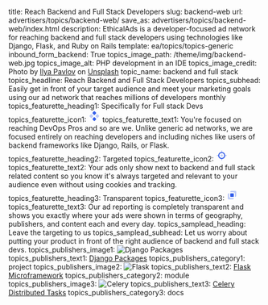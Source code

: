 title: Reach Backend and Full Stack Developers
slug: backend-web
url: advertisers/topics/backend-web/
save_as: advertisers/topics/backend-web/index.html
description: EthicalAds is a developer-focused ad network for reaching backend and full stack developers using technologies like Django, Flask, and Ruby on Rails
template: ea/topics/topics-generic
inbound_form_backend: True
topics_image_path: /theme/img/backend-web.jpg
topics_image_alt: PHP development in an IDE
topics_image_credit: Photo by <a href="https://unsplash.com/@ilyapavlov?utm_source=unsplash&utm_medium=referral&utm_content=creditCopyText">Ilya Pavlov</a> on <a href="https://unsplash.com/s/photos/coding?utm_source=unsplash&utm_medium=referral&utm_content=creditCopyText">Unsplash</a>
topic_name: backend and full stack
topics_headline: Reach Backend and Full Stack Developers
topics_subhead: Easily get in front of your target audience and meet your marketing goals using our ad network that reaches millions of developers monthly
topics_featurette_heading1: Specifically for Full stack Devs
topics_featurette_icon1: <svg width="24" height="24" viewBox="0 0 24 24" xmlns="http://www.w3.org/2000/svg"><g fill="none" fill-rule="evenodd"><path d="M0 0h24v24H0z"></path><path d="M2.56 10.682l2.122-2.121a1.5 1.5 0 012.121 0l2.122 2.121a1.5 1.5 0 010 2.121l-2.122 2.122a1.5 1.5 0 01-2.121 0l-2.121-2.122a1.5 1.5 0 010-2.121zm12 0l2.122-2.121a1.5 1.5 0 012.121 0l2.122 2.121a1.5 1.5 0 010 2.121l-2.122 2.122a1.5 1.5 0 01-2.121 0l-2.121-2.122a1.5 1.5 0 010-2.121z" fill="#335EEA" opacity=".3"></path><path d="M8.56 16.682l2.122-2.121a1.5 1.5 0 012.121 0l2.122 2.121a1.5 1.5 0 010 2.121l-2.122 2.122a1.5 1.5 0 01-2.121 0l-2.121-2.122a1.5 1.5 0 010-2.121zm0-12l2.122-2.121a1.5 1.5 0 012.121 0l2.122 2.121a1.5 1.5 0 010 2.121l-2.122 2.122a1.5 1.5 0 01-2.121 0L8.561 6.803a1.5 1.5 0 010-2.121z" fill="#335EEA"></path></g></svg>
topics_featurette_text1: You're focused on reaching DevOps Pros and so are we. Unlike generic ad networks, we are focused entirely on reaching developers and including niches like users of backend frameworks like Django, Rails, or Flask.
topics_featurette_heading2: Targeted
topics_featurette_icon2: <svg width="24" height="24" viewBox="0 0 24 24" xmlns="http://www.w3.org/2000/svg"><g fill="none" fill-rule="evenodd"><path d="M0 0h24v24H0z"></path><path d="M19 11h2a1 1 0 010 2h-2a1 1 0 010-2zM3 11h2a1 1 0 010 2H3a1 1 0 010-2zm9-9a1 1 0 011 1v2a1 1 0 01-2 0V3a1 1 0 011-1zm0 16a1 1 0 011 1v2a1 1 0 01-2 0v-2a1 1 0 011-1z" fill="#335EEA" opacity=".3"></path><circle fill="#335EEA" opacity=".3" cx="12" cy="12" r="2"></circle><path d="M12 17a5 5 0 100-10 5 5 0 000 10zm0 2a7 7 0 110-14 7 7 0 010 14z" fill="#335EEA"></path></g></svg>
topics_featurette_text2: Your ads only show next to backend and full stack related content so you know it's always targeted and relevant to your audience even without using cookies and tracking.
topics_featurette_heading3: Transparent
topics_featurette_icon3: <svg width="24" height="24" viewBox="0 0 24 24" xmlns="http://www.w3.org/2000/svg"><g fill="none" fill-rule="evenodd"><path d="M0 0h24v24H0z"></path><path d="M6 9v6a3 3 0 003 3h6v.818C15 20.232 14.232 21 12.818 21H5.182C3.768 21 3 20.232 3 18.818v-7.636C3 9.768 3.768 9 5.182 9H6zm11 7v-6a3 3 0 00-3-3H8v-.818C8 4.768 8.768 4 10.182 4h7.636C19.232 4 20 4.768 20 6.182v7.636C20 15.232 19.232 16 17.818 16H17z" fill="#335EEA" opacity=".3"></path><path d="M9.273 9h4.454C14.552 9 15 9.448 15 10.273v4.454c0 .825-.448 1.273-1.273 1.273H9.273C8.448 16 8 15.552 8 14.727v-4.454C8 9.448 8.448 9 9.273 9z" fill="#335EEA"></path></g></svg>
topics_featurette_text3: Our ad reporting is completely transparent and shows you exactly where your ads were shown in terms of geography, publishers, and content each and every day.
topics_samplead_heading: Leave the targeting to us
topics_samplead_subhead: Let us worry about putting your product in front of the right audience of backend and full stack devs.
topics_publishers_image1: <img src="/theme/img/topics-publishers/django-packages.png" alt="Django Packages">
topics_publishers_text1: <a href="https://djangopackages.org/">Django Packages</a>
topics_publishers_category1: project
topics_publishers_image2: <img src="/theme/img/topics-publishers/flask.png" alt="Flask">
topics_publishers_text2: <a href="https://flask.palletsprojects.com/en/latest/">Flask Microframework</a>
topics_publishers_category2: module
topics_publishers_image3: <img src="/theme/img/topics-publishers/celeryproject.png" alt="Celery">
topics_publishers_text3: <a href="https://docs.celeryq.dev/en/stable/">Celery Distributed Tasks</a>
topics_publishers_category3: docs
